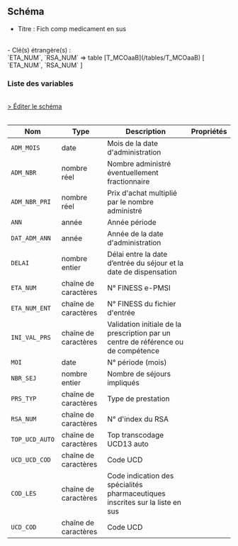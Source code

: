 ## Schéma

- Titre : Fich comp medicament en sus
<br />
- Clé(s) étrangère(s) : <br />
`ETA_NUM`, `RSA_NUM` => table [T_MCOaaB](/tables/T_MCOaaB) [ `ETA_NUM`, `RSA_NUM` ]<br />

### Liste des variables
<br />
<div>
    <a href="https://gitlab.com/healthdatahub/schema-snds/edit/master/schemas/PMSI/PMSI%20MCO/T_MCOaaMED.json"  
    arget="_blank" rel="noopener noreferrer">> Éditer le schéma</a>
    <OutboundLink />
</div>
<br />

Nom|Type|Description|Propriétés
-|-|-|-
`ADM_MOIS`|date|Mois de la date d&#x27;administration||
`ADM_NBR`|nombre réel|Nombre administré éventuellement fractionnaire||
`ADM_NBR_PRI`|nombre réel|Prix d&#x27;achat multiplié par le nombre administré||
`ANN`|année|Année période||
`DAT_ADM_ANN`|année|Année de la date d&#x27;administration||
`DELAI`|nombre entier|Délai entre la date d’entrée du séjour et la date de dispensation||
`ETA_NUM`|chaîne de caractères|N° FINESS e-PMSI||
`ETA_NUM_ENT`|chaîne de caractères|N° FINESS du fichier d&#x27;entrée||
`INI_VAL_PRS`|chaîne de caractères|Validation initiale de la prescription par un centre de référence ou de compétence||
`MOI`|date|N° période (mois)||
`NBR_SEJ`|nombre entier|Nombre de séjours impliqués||
`PRS_TYP`|chaîne de caractères|Type de prestation||
`RSA_NUM`|chaîne de caractères|N° d&#x27;index du RSA||
`TOP_UCD_AUTO`|chaîne de caractères|Top transcodage UCD13 auto||
`UCD_UCD_COD`|chaîne de caractères|Code UCD||
`COD_LES`|chaîne de caractères|Code indication des spécialités pharmaceutiques inscrites sur la liste en sus||
`UCD_COD`|chaîne de caractères|Code UCD||

